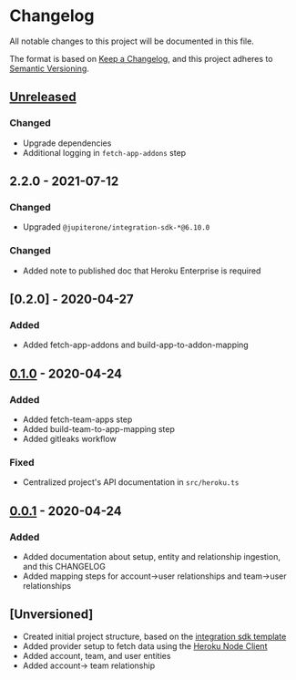 <!-- markdownlint-disable MD024-->

# Changelog

All notable changes to this project will be documented in this file.

The format is based on [Keep a Changelog](https://keepachangelog.com/en/1.0.0/),
and this project adheres to
[Semantic Versioning](https://semver.org/spec/v2.0.0.html).

## [Unreleased]

### Changed

- Upgrade dependencies
- Additional logging in `fetch-app-addons` step

## 2.2.0 - 2021-07-12

### Changed

- Upgraded `@jupiterone/integration-sdk-*@6.10.0`

### Changed

- Added note to published doc that Heroku Enterprise is required

## [0.2.0] - 2020-04-27

### Added

- Added fetch-app-addons and build-app-to-addon-mapping

## [0.1.0] - 2020-04-24

### Added

- Added fetch-team-apps step
- Added build-team-to-app-mapping step
- Added gitleaks workflow

### Fixed

- Centralized project's API documentation in `src/heroku.ts`

## [0.0.1] - 2020-04-24

### Added

- Added documentation about setup, entity and relationship ingestion, and this
  CHANGELOG
- Added mapping steps for account->user relationships and team->user
  relationships

## [Unversioned]

- Created initial project structure, based on the
  [integration sdk template](https://github.com/JupiterOne/integration-sdk/tree/master/template)
- Added provider setup to fetch data using the
  [Heroku Node Client](https://github.com/heroku/node-heroku-client)
- Added account, team, and user entities
- Added account-> team relationship

[unreleased]: https://github.com/JupiterOne/graph-heroku/compare/v0.1.0...HEAD
[0.1.0]: https://github.com/JupiterOne/graph-heroku/releases/tag/v0.1.0
[0.0.1]: https://github.com/JupiterOne/graph-heroku/releases/tag/v0.0.1
